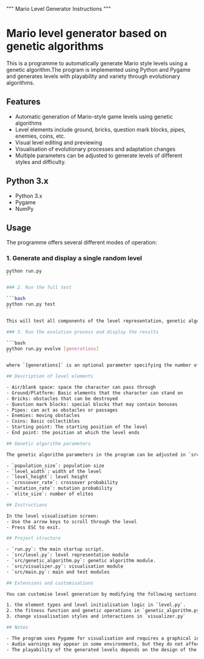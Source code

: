 """
Mario Level Generator Instructions
"""

# Mario level generator based on genetic algorithms

This is a programme to automatically generate Mario style levels using a genetic algorithm.The program is implemented using Python and Pygame and generates levels with playability and variety through evolutionary algorithms.

## Features

- Automatic generation of Mario-style game levels using genetic algorithms
- Level elements include ground, bricks, question mark blocks, pipes, enemies, coins, etc.
- Visual level editing and previewing
- Visualisation of evolutionary processes and adaptation changes
- Multiple parameters can be adjusted to generate levels of different styles and difficulty.

## Python 3.x

- Python 3.x
- Pygame
- NumPy

## Usage

The programme offers several different modes of operation:

### 1. Generate and display a single random level

```bash
python run.py
``

### 2. Run the full test

```bash
python run.py test
``

This will test all components of the level representation, genetic algorithm, visualisation, etc.

### 3. Run the evolution process and display the results

```bash
python run.py evolve [generations]
``

where `[generations]` is an optional parameter specifying the number of generations to evolve (default is 50).

## Description of level elements

- Air/blank space: space the character can pass through
- Ground/Platform: Basic elements that the character can stand on
- Bricks: obstacles that can be destroyed
- Question mark blocks: special blocks that may contain bonuses
- Pipes: can act as obstacles or passages
- Enemies: moving obstacles
- Coins: Basic collectibles
- Starting point: The starting position of the level
- End point: the position at which the level ends

## Genetic algorithm parameters

The genetic algorithm parameters in the program can be adjusted in `src/main.py`:

- `population_size`: population size
- `level_width`: width of the level
- `level_height`: level height
- `crossover_rate`: crossover probability
- `mutation_rate`: mutation probability
- `elite_size`: number of elites

## Instructions

In the level visualisation screen:
- Use the arrow keys to scroll through the level
- Press ESC to exit.

## Project structure

- `run.py`: the main startup script.
- `src/level.py`: level representation module
- `src/genetic_algorithm.py`: genetic algorithm module.
- `src/visualizer.py`: visualisation module
- `src/main.py`: main and test modules

## Extensions and customisations

You can customise level generation by modifying the following sections:

1. the element types and level initialisation logic in `level.py`.
2. the fitness function and genetic operations in `genetic_algorithm.py`.
3. change visualisation styles and interactions in `visualizer.py`

## Notes

- The program uses Pygame for visualisation and requires a graphical interface.
- Audio warnings may appear in some environments, but they do not affect the core functionality.
- The playability of the generated levels depends on the design of the fitness function and the tuning of its parameters.



